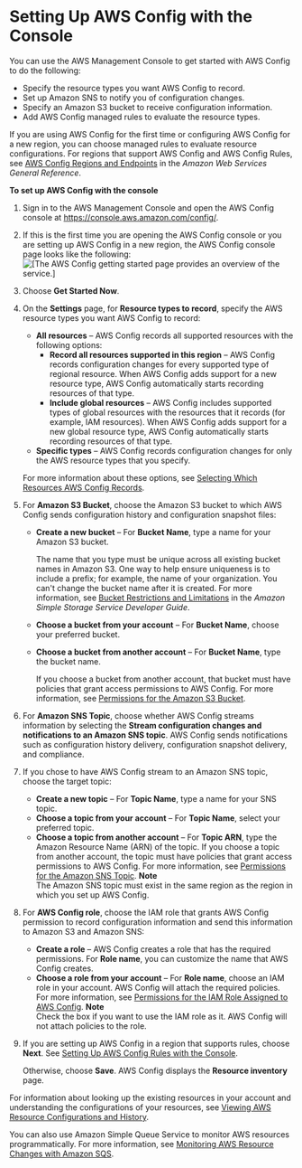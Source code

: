 # Setting Up AWS Config with the Console<a name="gs-console"></a>

You can use the AWS Management Console to get started with AWS Config to do the following: 
+ Specify the resource types you want AWS Config to record\.
+ Set up Amazon SNS to notify you of configuration changes\.
+ Specify an Amazon S3 bucket to receive configuration information\.
+ Add AWS Config managed rules to evaluate the resource types\.

If you are using AWS Config for the first time or configuring AWS Config for a new region, you can choose managed rules to evaluate resource configurations\. For regions that support AWS Config and AWS Config Rules, see [AWS Config Regions and Endpoints](https://docs.aws.amazon.com/general/latest/gr/rande.html#awsconfig_region) in the *Amazon Web Services General Reference*\.

**To set up AWS Config with the console**

1. Sign in to the AWS Management Console and open the AWS Config console at [https://console\.aws\.amazon\.com/config/](https://console.aws.amazon.com/config/)\.

1. If this is the first time you are opening the AWS Config console or you are setting up AWS Config in a new region, the AWS Config console page looks like the following:   
![\[The AWS Config getting started page provides an overview of the service.\]](http://docs.aws.amazon.com/config/latest/developerguide/images/welcome.png)

1. Choose **Get Started Now**\.

1. On the **Settings** page, for **Resource types to record**, specify the AWS resource types you want AWS Config to record:
   + **All resources** – AWS Config records all supported resources with the following options:
     + **Record all resources supported in this region** – AWS Config records configuration changes for every supported type of regional resource\. When AWS Config adds support for a new resource type, AWS Config automatically starts recording resources of that type\.
     + **Include global resources** – AWS Config includes supported types of global resources with the resources that it records \(for example, IAM resources\)\. When AWS Config adds support for a new global resource type, AWS Config automatically starts recording resources of that type\.
   + **Specific types** – AWS Config records configuration changes for only the AWS resource types that you specify\.

   For more information about these options, see [Selecting Which Resources AWS Config Records](select-resources.md)\.

1. For **Amazon S3 Bucket**, choose the Amazon S3 bucket to which AWS Config sends configuration history and configuration snapshot files:
   + **Create a new bucket** – For **Bucket Name**, type a name for your Amazon S3 bucket\. 

     The name that you type must be unique across all existing bucket names in Amazon S3\. One way to help ensure uniqueness is to include a prefix; for example, the name of your organization\. You can't change the bucket name after it is created\. For more information, see [Bucket Restrictions and Limitations](https://docs.aws.amazon.com/AmazonS3/latest/dev/BucketRestrictions.html) in the *Amazon Simple Storage Service Developer Guide*\. 
   + **Choose a bucket from your account** – For **Bucket Name**, choose your preferred bucket\.
   + **Choose a bucket from another account** – For **Bucket Name**, type the bucket name\.

     If you choose a bucket from another account, that bucket must have policies that grant access permissions to AWS Config\. For more information, see [Permissions for the Amazon S3 Bucket](s3-bucket-policy.md)\.

1. For **Amazon SNS Topic**, choose whether AWS Config streams information by selecting the **Stream configuration changes and notifications to an Amazon SNS topic**\. AWS Config sends notifications such as configuration history delivery, configuration snapshot delivery, and compliance\. 

1. If you chose to have AWS Config stream to an Amazon SNS topic, choose the target topic:
   + **Create a new topic** – For **Topic Name**, type a name for your SNS topic\.
   + **Choose a topic from your account** – For **Topic Name**, select your preferred topic\.
   + **Choose a topic from another account** – For **Topic ARN**, type the Amazon Resource Name \(ARN\) of the topic\. If you choose a topic from another account, the topic must have policies that grant access permissions to AWS Config\. For more information, see [Permissions for the Amazon SNS Topic](sns-topic-policy.md)\.
**Note**  
The Amazon SNS topic must exist in the same region as the region in which you set up AWS Config\.

1. For **AWS Config role**, choose the IAM role that grants AWS Config permission to record configuration information and send this information to Amazon S3 and Amazon SNS:
   + **Create a role** – AWS Config creates a role that has the required permissions\. For **Role name**, you can customize the name that AWS Config creates\.
   + **Choose a role from your account** – For **Role name**, choose an IAM role in your account\. AWS Config will attach the required policies\. For more information, see [Permissions for the IAM Role Assigned to AWS Config](iamrole-permissions.md)\.
**Note**  
Check the box if you want to use the IAM role as it\. AWS Config will not attach policies to the role\.

1. If you are setting up AWS Config in a region that supports rules, choose **Next**\. See [Setting Up AWS Config Rules with the Console](setting-up-aws-config-rules-with-console.md)\. 

   Otherwise, choose **Save**\. AWS Config displays the **Resource inventory** page\.

For information about looking up the existing resources in your account and understanding the configurations of your resources, see [Viewing AWS Resource Configurations and History](view-manage-resource.md)\.

You can also use Amazon Simple Queue Service to monitor AWS resources programmatically\. For more information, see [Monitoring AWS Resource Changes with Amazon SQS](monitor-resource-changes.md)\.